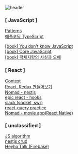 ![header](https://capsule-render.vercel.app/api?type=waving&color=auto&fontColor=ffffff&height=150&section=header&text=harry&fontSize=40&animation=fadeIn&fontAlignY=33&)

### [ JavaScript ]

<a href="https://github.com/heyho-time/storage/tree/main/storage/DesignPattern">Patterns<a><br>
<a href="https://github.com/heyho-time/type_study">애플코딩 TypeScript<a><br>

<a href="https://you-dont-know-js-study.vercel.app/">[book] You don't know JavaScript<a><br>
<a href="https://github.com/heyho-time/storage/tree/main/storage/coreJS">[book] Core JavaScript<a><br>
<a href="https://github.com/heyho-time/storage/tree/main/storage/%EA%B0%9D%EC%B2%B4%EC%A7%80%ED%96%A5%EC%9D%98%EC%82%AC%EC%8B%A4%EA%B3%BC%EC%98%A4%ED%95%B4">[book] 객체지향의 사실과 오해<a><br>

### [ React ]

<a href="https://github.com/heyho-time/storage/tree/main/storage/context">Context<a><br>
<a href="https://github.com/heyho-time/storage/tree/main/storage/makeReact%26Redux">React, Redux 만들어보기<a><br>
<a href="https://github.com/heyho-time/harrynext">Nomad - nextjs<a><br>
<a href="https://github.com/heyho-time/react-hooks">epic react - hooks<a><br>
<a href="https://github.com/heyho-time/slack">slack (socket, swr)<a><br>
<a href="https://github.com/heyho-time/react-query">react-query practice<a><br>
<a href="https://github.com/heyho-time/movieApp">Nomad - movie app(React Native)<a><br>

<!-- #### [ web common & CS ] -->

<!-- <br> -->

### [ unclassified ]

<a href="https://github.com/heyho-time/algo">JS algorithm<a><br>
<a href="https://github.com/heyho-time/nest_board">nestjs crud<a><br>
<a href="https://github.com/heyho-time/HeyhoTalk">Heyho Talk (Firebase)<a><br>
